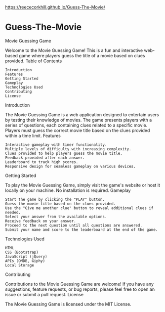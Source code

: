 https://reececorkhill.github.io/Guess-The-Movie/

# Guess-The-Movie

Movie Guessing Game

Welcome to the Movie Guessing Game! This is a fun and interactive web-based game where players guess the title of a movie based on clues provided.
Table of Contents

    Introduction
    Features
    Getting Started
    Gameplay
    Technologies Used
    Contributing
    License

Introduction

The Movie Guessing Game is a web application designed to entertain users by testing their knowledge of movies. The game presents players with a series of questions, each containing clues related to a specific movie. Players must guess the correct movie title based on the clues provided within a time limit.
Features

    Interactive gameplay with timer functionality.
    Multiple levels of difficulty with increasing complexity.
    Clues provided to help players guess the movie title.
    Feedback provided after each answer.
    Leaderboard to track high scores.
    Responsive design for seamless gameplay on various devices.

Getting Started

To play the Movie Guessing Game, simply visit the game's website or host it locally on your machine. No installation is required.
Gameplay

    Start the game by clicking the "PLAY" button.
    Guess the movie title based on the clues provided.
    Use the "Give me another clue" button to reveal additional clues if needed.
    Select your answer from the available options.
    Receive feedback on your answer.
    Proceed to the next question until all questions are answered.
    Submit your name and score to the leaderboard at the end of the game.

Technologies Used

    HTML
    CSS (Bootstrap)
    JavaScript (jQuery)
    APIs (OMDB, Giphy)
    Local Storage

Contributing

Contributions to the Movie Guessing Game are welcome! If you have any suggestions, feature requests, or bug reports, please feel free to open an issue or submit a pull request.
License

The Movie Guessing Game is licensed under the MIT License.
